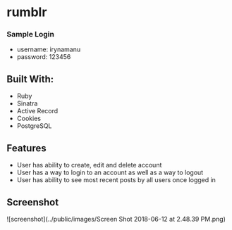 # rumblr
### Sample Login
* username: irynamanu
* password: 123456

## Built With:
* Ruby 
* Sinatra
* Active Record
* Cookies
* PostgreSQL

## Features 
* User has ability to create, edit and delete account
* User has a way to login to an account as well as a way to logout
* User has ability to see most recent posts by all users once logged in

## Screenshot
![screenshot](../public/images/Screen Shot 2018-06-12 at 2.48.39 PM.png)